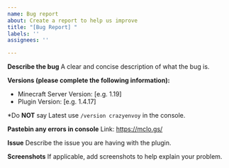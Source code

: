 ```yaml
---
name: Bug report
about: Create a report to help us improve
title: "[Bug Report] "
labels: ''
assignees: ''

---
```


**Describe the bug**
A clear and concise description of what the bug is.

**Versions (please complete the following information):**
 - Minecraft Server Version: [e.g. 1.19]
 - Plugin Version: [e.g. 1.4.17]

*Do **NOT** say Latest use `/version crazyenvoy` in the console.

**Pastebin any errors in console**
Link: https://mclo.gs/

**Issue**
Describe the issue you are having with the plugin.

**Screenshots**
If applicable, add screenshots to help explain your problem.

